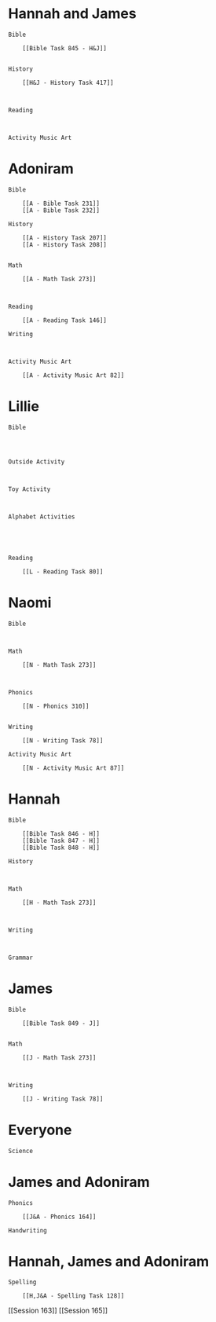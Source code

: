 # Hannah and James

	Bible

		[[Bible Task 845 - H&J]]
		

	History

		[[H&J - History Task 417]]
		
		

	Reading

		

	Activity Music Art

		
# Adoniram

	Bible

		[[A - Bible Task 231]]
		[[A - Bible Task 232]]

	History

		[[A - History Task 207]]
		[[A - History Task 208]]
		

	Math

		[[A - Math Task 273]]
		
		

	Reading

		[[A - Reading Task 146]]

	Writing

		

	Activity Music Art

		[[A - Activity Music Art 82]]

# Lillie

	Bible

		
		

	Outside Activity

		

	Toy Activity

		

	Alphabet Activities

		
		
		

	Reading

		[[L - Reading Task 80]]

# Naomi

	Bible

		

	Math

		[[N - Math Task 273]]
		
		

	Phonics

		[[N - Phonics 310]]
		

	Writing

		[[N - Writing Task 78]]

	Activity Music Art

		[[N - Activity Music Art 87]]

# Hannah

	Bible

		[[Bible Task 846 - H]]
		[[Bible Task 847 - H]]
		[[Bible Task 848 - H]]

	History

		

	Math

		[[H - Math Task 273]]
		
		

	Writing

		

	Grammar

		
		
		
# James

	Bible

		[[Bible Task 849 - J]]
		

	Math

		[[J - Math Task 273]]
		
		

	Writing

		[[J - Writing Task 78]]

# Everyone

	Science

		
		
# James and Adoniram

	Phonics

		[[J&A - Phonics 164]]

	Handwriting

		
# Hannah, James and Adoniram

	Spelling

		[[H,J&A - Spelling Task 128]]


[[Session 163]]
[[Session 165]]

